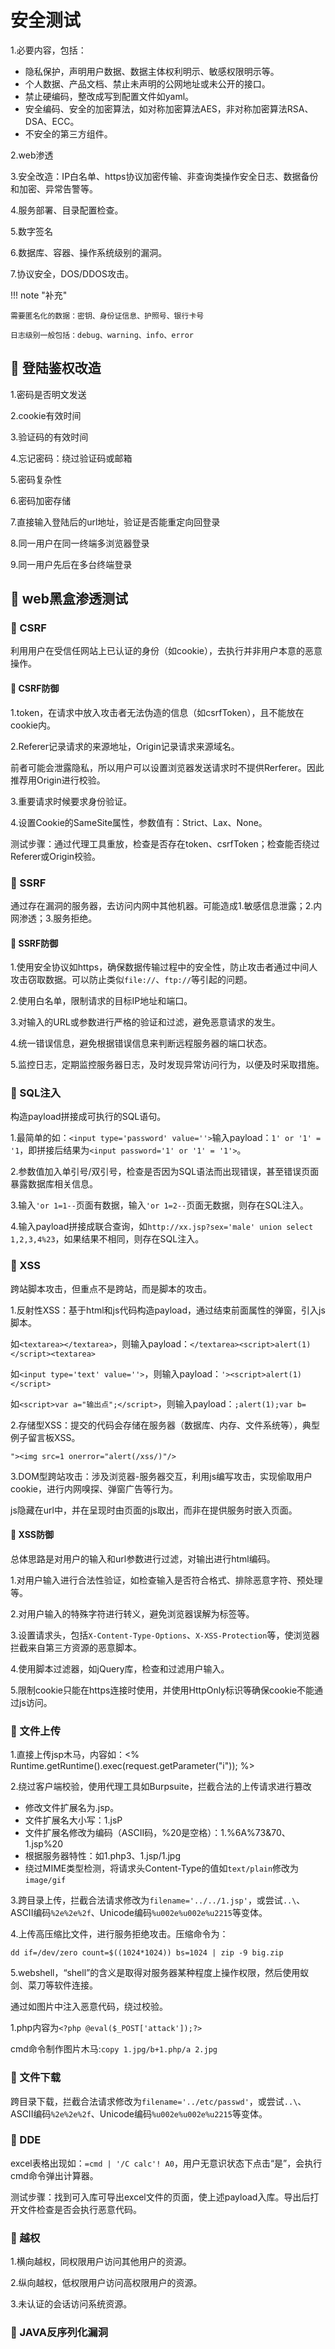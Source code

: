 # 安全测试

1.必要内容，包括：

- 隐私保护，声明用户数据、数据主体权利明示、敏感权限明示等。
- 个人数据、产品文档、禁止未声明的公网地址或未公开的接口。
- 禁止硬编码，整改成写到配置文件如yaml。
- 安全编码、安全的加密算法，如对称加密算法AES，非对称加密算法RSA、DSA、ECC。
- 不安全的第三方组件。

2.web渗透

3.安全改造：IP白名单、https协议加密传输、非查询类操作安全日志、数据备份和加密、异常告警等。

4.服务部署、目录配置检查。

5.数字签名

6.数据库、容器、操作系统级别的漏洞。

7.协议安全，DOS/DDOS攻击。


!!! note "补充"

    需要匿名化的数据：密钥、身份证信息、护照号、银行卡号
    
    日志级别一般包括：debug、warning、info、error

## 📌 登陆鉴权改造

1.密码是否明文发送

2.cookie有效时间

3.验证码的有效时间

4.忘记密码：绕过验证码或邮箱

5.密码复杂性

6.密码加密存储

7.直接输入登陆后的url地址，验证是否能重定向回登录

8.同一用户在同一终端多浏览器登录

9.同一用户先后在多台终端登录

## 📌 web黑盒渗透测试

### 🚁 CSRF

利用用户在受信任网站上已认证的身份（如cookie），去执行并非用户本意的恶意操作。

#### 🔧 CSRF防御

1.token，在请求中放入攻击者无法伪造的信息（如csrfToken），且不能放在cookie内。

2.Referer记录请求的来源地址，Origin记录请求来源域名。

前者可能会泄露隐私，所以用户可以设置浏览器发送请求时不提供Rerferer。因此推荐用Origin进行校验。

3.重要请求时候要求身份验证。

4.设置Cookie的SameSite属性，参数值有：Strict、Lax、None。

测试步骤：通过代理工具重放，检查是否存在token、csrfToken；检查能否绕过Referer或Origin校验。


### 🚁 SSRF

通过存在漏洞的服务器，去访问内网中其他机器。可能造成1.敏感信息泄露；2.内网渗透；3.服务拒绝。

#### 🔧 SSRF防御

1.使用安全协议如https，确保数据传输过程中的安全性，防止攻击者通过中间人攻击窃取数据。可以防止类似`file://`、`ftp://`等引起的问题。

2.使用白名单，限制请求的目标IP地址和端口。

3.对输入的URL或参数进行严格的验证和过滤，避免恶意请求的发生。

4.统一错误信息，避免根据错误信息来判断远程服务器的端口状态。

5.监控日志，定期监控服务器日志，及时发现异常访问行为，以便及时采取措施。


### 🚁 SQL注入

构造payload拼接成可执行的SQL语句。

1.最简单的如：`<input type='password' value=''>`输入payload：`1' or '1' = '1`，即拼接后结果为`<input password='1' or '1' = '1'>`。

2.参数值加入单引号/双引号，检查是否因为SQL语法而出现错误，甚至错误页面暴露数据库相关信息。

3.输入`'or 1=1--`页面有数据，输入`'or 1=2--`页面无数据，则存在SQL注入。

4.输入payload拼接成联合查询，如`http://xx.jsp?sex='male' union select 1,2,3,4%23`，如果结果不相同，则存在SQL注入。


### 🚁 XSS

跨站脚本攻击，但重点不是跨站，而是脚本的攻击。

1.反射性XSS：基于html和js代码构造payload，通过结束前面属性的弹窗，引入js脚本。

如`<textarea></textarea>`，则输入payload：`</textarea><script>alert(1)</script><textarea>`

如`<input type='text' value=''>`，则输入payload：`'><script>alert(1)</script>`

如`<script>var a="输出点";</script>`，则输入payload：`;alert(1);var b=`

2.存储型XSS：提交的代码会存储在服务器（数据库、内存、文件系统等），典型例子留言板XSS。

`"><img src=1 onerror="alert(/xss/)"/>`

3.DOM型跨站攻击：涉及浏览器-服务器交互，利用js编写攻击，实现偷取用户cookie，进行内网嗅探、弹窗广告等行为。

js隐藏在url中，并在呈现时由页面的js取出，而非在提供服务时嵌入页面。

#### 🔧 XSS防御

总体思路是对用户的输入和url参数进行过滤，对输出进行html编码。

1.对用户输入进行合法性验证，如检查输入是否符合格式、排除恶意字符、预处理等。

2.对用户输入的特殊字符进行转义，避免浏览器误解为标签等。

3.设置请求头，包括`X-Content-Type-Options`、`X-XSS-Protection`等，使浏览器拦截来自第三方资源的恶意脚本。

4.使用脚本过滤器，如jQuery库，检查和过滤用户输入。

5.限制cookie只能在https连接时使用，并使用HttpOnly标识等确保cookie不能通过js访问。


### 🚁 文件上传

1.直接上传jsp木马，内容如：<% Runtime.getRuntime().exec(request.getParameter("i")); %>

2.绕过客户端校验，使用代理工具如Burpsuite，拦截合法的上传请求进行篡改

- 修改文件扩展名为.jsp。
- 文件扩展名大小写：1.jsP
- 文件扩展名修改为编码（ASCII码，%20是空格）：1.%6A%73&70、1.jsp%20
- 根据服务器特性：如1.php3、1.jsp/1.jpg
- 绕过MIME类型检测，将请求头Content-Type的值如`text/plain`修改为`image/gif`

3.跨目录上传，拦截合法请求修改为`filename='../../1.jsp'`，或尝试`..\`、ASCII编码`%2e%2e%2f`、Unicode编码`%u002e%u002e%u2215`等变体。

4.上传高压缩比文件，进行服务拒绝攻击。压缩命令为：

`dd if=/dev/zero count=$((1024*1024)) bs=1024 | zip -9 big.zip`

5.webshell，“shell”的含义是取得对服务器某种程度上操作权限，然后使用蚁剑、菜刀等软件连接。

通过如图片中注入恶意代码，绕过校验。

1.php内容为`<?php @eval($_POST['attack']);?>`

cmd命令制作图片木马:`copy 1.jpg/b+1.php/a 2.jpg`


### 🚁 文件下载

跨目录下载，拦截合法请求修改为`filename='../etc/passwd'`，或尝试`..\`、ASCII编码`%2e%2e%2f`、Unicode编码`%u002e%u002e%u2215`等变体。


### 🚁 DDE

excel表格出现如：`=cmd | '/C calc'! A0`，用户无意识状态下点击“是”，会执行cmd命令弹出计算器。

测试步骤：找到可入库可导出excel文件的页面，使上述payload入库。导出后打开文件检查是否会执行恶意代码。


### 🚁 越权

1.横向越权，同权限用户访问其他用户的资源。

2.纵向越权，低权限用户访问高权限用户的资源。

3.未认证的会话访问系统资源。


### 🚁 JAVA反序列化漏洞